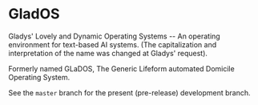 # GladOS

Gladys' Lovely and Dynamic Operating Systems -- An operating environment for text-based AI systems. (The capitalization and interpretation of the name was changed at Gladys' request).

Formerly named GLaDOS, The Generic Lifeform automated Domicile Operating System. 

See the ``master`` branch for the present (pre-release) development branch.
